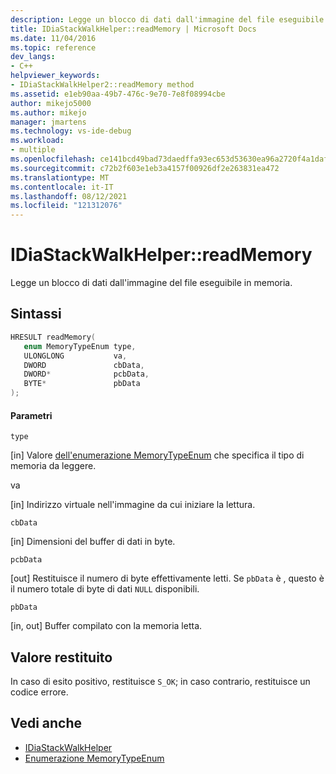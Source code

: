```yaml
---
description: Legge un blocco di dati dall'immagine del file eseguibile in memoria.
title: IDiaStackWalkHelper::readMemory | Microsoft Docs
ms.date: 11/04/2016
ms.topic: reference
dev_langs:
- C++
helpviewer_keywords:
- IDiaStackWalkHelper2::readMemory method
ms.assetid: e1eb90aa-49b7-476c-9e70-7e8f08994cbe
author: mikejo5000
ms.author: mikejo
manager: jmartens
ms.technology: vs-ide-debug
ms.workload:
- multiple
ms.openlocfilehash: ce141bcd49bad73daedffa93ec653d53630ea96a2720f4a1daf6e844062712f3
ms.sourcegitcommit: c72b2f603e1eb3a4157f00926df2e263831ea472
ms.translationtype: MT
ms.contentlocale: it-IT
ms.lasthandoff: 08/12/2021
ms.locfileid: "121312076"
---
```

# <a name="idiastackwalkhelperreadmemory"></a>IDiaStackWalkHelper::readMemory
Legge un blocco di dati dall'immagine del file eseguibile in memoria.

## <a name="syntax"></a>Sintassi

```C++
HRESULT readMemory( 
   enum MemoryTypeEnum type,
   ULONGLONG           va,
   DWORD               cbData,
   DWORD*              pcbData,
   BYTE*               pbData
);
```

#### <a name="parameters"></a>Parametri
 `type`

[in] Valore [dell'enumerazione MemoryTypeEnum](../../debugger/debug-interface-access/memorytypeenum.md) che specifica il tipo di memoria da leggere.

 va

[in] Indirizzo virtuale nell'immagine da cui iniziare la lettura.

 `cbData`

[in] Dimensioni del buffer di dati in byte.

 `pcbData`

[out] Restituisce il numero di byte effettivamente letti. Se `pbData` è , questo è il numero totale di byte di dati `NULL` disponibili.

 `pbData`

[in, out] Buffer compilato con la memoria letta.

## <a name="return-value"></a>Valore restituito
 In caso di esito positivo, restituisce `S_OK`; in caso contrario, restituisce un codice errore.

## <a name="see-also"></a>Vedi anche
- [IDiaStackWalkHelper](../../debugger/debug-interface-access/idiastackwalkhelper.md)
- [Enumerazione MemoryTypeEnum](../../debugger/debug-interface-access/memorytypeenum.md)
